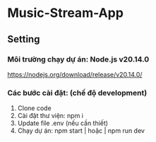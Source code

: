 # Music-Stream-App


## Setting

### Môi trường chạy dự án: Node.js v20.14.0
https://nodejs.org/download/release/v20.14.0/

### Các bước cài đặt: (chế độ development)
1. Clone code
2. Cài đặt thư viện: npm i
3. Update file .env (nếu cần thiết)
4. Chạy dự án:  npm start | hoặc | npm run dev

